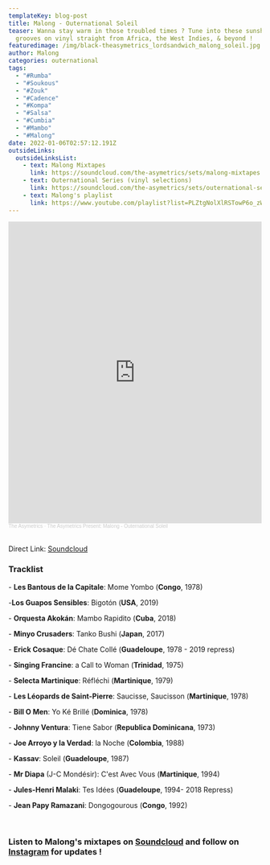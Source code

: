 ```yaml
---
templateKey: blog-post
title: Malong - Outernational Soleil
teaser: Wanna stay warm in those troubled times ? Tune into these sunshine
  grooves on vinyl straight from Africa, the West Indies, & beyond !
featuredimage: /img/black-theasymetrics_lordsandwich_malong_soleil.jpg
author: Malong
categories: outernational
tags:
  - "#Rumba"
  - "#Soukous"
  - "#Zouk"
  - "#Cadence"
  - "#Kompa"
  - "#Salsa"
  - "#Cumbia"
  - "#Mambo"
  - "#Malong"
date: 2022-01-06T02:57:12.191Z
outsideLinks:
  outsideLinksList:
    - text: Malong Mixtapes
      link: https://soundcloud.com/the-asymetrics/sets/malong-mixtapes
    - text: Outernational Series (vinyl selections)
      link: https://soundcloud.com/the-asymetrics/sets/outernational-series-by-malong
    - text: Malong's playlist
      link: https://www.youtube.com/playlist?list=PLZtgNolXlRSTowP6o_zWrw_IuQps-lbQH
---
```

<iframe width="100%" height="600" scrolling="no" frameborder="no" allow="autoplay" src="https://w.soundcloud.com/player/?url=https%3A//api.soundcloud.com/tracks/1189906804&color=%23ff5500&auto_play=false&hide_related=false&show_comments=true&show_user=true&show_reposts=false&show_teaser=true&visual=true"></iframe><div style="font-size: 10px; color: #cccccc;line-break: anywhere;word-break: normal;overflow: hidden;white-space: nowrap;text-overflow: ellipsis; font-family: Interstate,Lucida Grande,Lucida Sans Unicode,Lucida Sans,Garuda,Verdana,Tahoma,sans-serif;font-weight: 100;"><a href="https://soundcloud.com/the-asymetrics" title="The Asymetrics" target="_blank" style="color: #cccccc; text-decoration: none;">The Asymetrics</a> · <a href="https://soundcloud.com/the-asymetrics/the-asymetrics-present-malong-outernational-soleil" title="The Asymetrics Present: Malong - Outernational Soleil" target="_blank" style="color: #cccccc; text-decoration: none;">The Asymetrics Present: Malong - Outernational Soleil</a></div>

<br>

Direct Link: [Soundcloud](https://soundcloud.com/the-asymetrics/the-asymetrics-present-malong-outernational-soleil)

### Tracklist

\- **Les Bantous de la Capitale**: Mome Yombo (**Congo**, 1978)

\-**Los Guapos Sensibles**: Bigotón (**USA**, 2019)

\- **Orquesta Akokán**: Mambo Rapidito (**Cuba**, 2018)

\- **Minyo Crusaders**: Tanko Bushi (**Japan**, 2017)

\- **Erick Cosaque**: Dé Chate Collé (**Guadeloupe**, 1978 - 2019 repress)

\- **Singing Francine**: a Call to Woman (**Trinidad**, 1975)

\- **Selecta Martinique**: Réfléchi (**Martinique**, 1979)

\- **Les Léopards de Saint-Pierre**: Saucisse, Saucisson (**Martinique**, 1978)

\- **Bill O Men**: Yo Ké Brillé (**Dominica**, 1978)

\- **Johnny Ventura**: Tiene Sabor (**Republica Dominicana**, 1973)

\- **Joe Arroyo y la Verdad**: la Noche (**Colombia**, 1988)

\- **Kassav**: Soleil (**Guadeloupe**, 1987)

\- **Mr Diapa** (J-C Mondésir): C'est Avec Vous (**Martinique**, 1994)

\- **Jules-Henri Malaki**: Tes Idées (**Guadeloupe**, 1994- 2018 Repress)

\- **Jean Papy Ramazani**: Dongogourous (**Congo**, 1992)

<br>

### Listen to Malong's mixtapes on [Soundcloud](https://soundcloud.com/the-asymetrics/sets/malong-mixtapes) and follow on [Instagram](https://www.instagram.com/malong_asymetrics/) for updates !